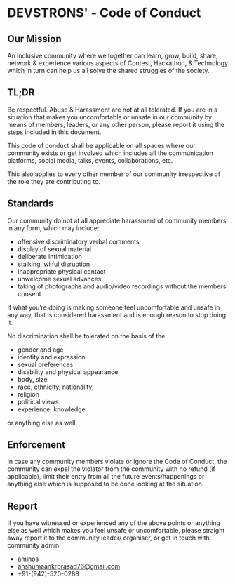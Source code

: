 # DEVSTRONS' - Code of Conduct  

## Our Mission  

An inclusive community where we together can learn, grow, build, share, network & experience various aspects of Contest, Hackathon, & Technology which in turn can help us all solve the shared struggles of the society.

## TL;DR

Be respectful. Abuse & Harassment are not at all tolerated. If you are in a situation that makes you uncomfortable or unsafe in our community by means of members, leaders, or any other person, please report it using the steps included in this document.

This code of conduct shall be applicable on all spaces where our community exists or get involved which includes all the communication platforms, social media, talks, events, collaborations, etc.

This also applies to every other member of our community irrespective of the role they are contributing to.

## Standards

Our community do not at all appreciate harassment of community members in any form, which may include:
- offensive discriminatory verbal comments
- display of sexual material
- deliberate intimidation
- stalking, wilful disruption
- inappropriate physical contact
- unwelcome sexual advances
- taking of photographs and audio/video recordings without the members consent.  

If what you’re doing is making someone feel uncomfortable and unsafe in any way, that is considered harassment and is enough reason to stop doing it.

No discrimination shall be tolerated on the basis of the:
- gender and age
- identity and expression
- sexual preferences
- disability and physical appearance
- body, size
- race, ethnicity, nationality,
- religion 
- political views
- experience, knowledge  

or anything else as well.

## Enforcement

In case any community members violate or ignore the Code of Conduct, the community can expel the violator from the community with no refund (if applicable), limit their entry from all the future events/happenings or anything else which is supposed to be done looking at the situation.

## Report

If you have witnessed or experienced any of the above points or anything else as well which makes you feel unsafe or uncomfortable, please straight away report it to the community leader/ organiser, or get in touch with community admin:

- [aminos](https://twitter.com/aminostwt)
- anshumaankrprasad76@gmail.com
- +91-(942)-520-0288


